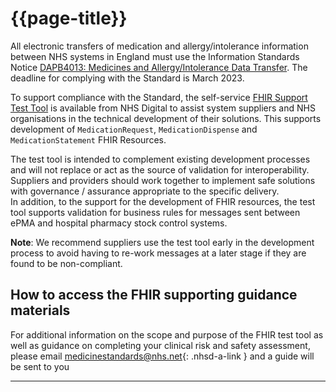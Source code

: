 # {{page-title}}

All electronic transfers of medication and allergy/intolerance information between NHS systems in England must use the Information Standards Notice [DAPB4013: Medicines and Allergy/Intolerance Data Transfer](https://digital.nhs.uk/data-and-information/information-standards/information-standards-and-data-collections-including-extractions/publications-and-notifications/standards-and-collections/dapb4013-medicine-and-allergy-intolerance-data-transfer). The deadline for complying with the Standard is March 2023.

To support compliance with the Standard, the self-service [FHIR Support Test Tool](Self-AssuranceGuidance#HowtoaccesstheFHIRsupporttesttool) is available from NHS Digital to assist system suppliers and NHS organisations in the technical development of their solutions. This supports development of `MedicationRequest`, `MedicationDispense` and `MedicationStatement` FHIR Resources.

The test tool is intended to complement existing development processes and will not replace or act as the source of validation for interoperability. Suppliers and providers should work together to implement safe solutions with governance / assurance appropriate to the specific delivery.  
In addition, to the support for the development of FHIR resources, the test tool supports validation for business rules for messages sent between ePMA and hospital pharmacy stock control systems.

<div class="nhsd-a-box nhsd-a-box--bg-light-yellow nhsd-!t-margin-bottom-6 nhsd-t-body">
    <strong>Note</strong>: We recommend suppliers use the test tool early in the development process to avoid having to re-work messages at a later stage if they are found to be non-compliant.
</div>

## How to access the FHIR supporting guidance materials

For additional information on the scope and purpose of the FHIR test tool as well as guidance on completing your clinical risk and safety assessment, please email [medicinestandards@nhs.net](mailto:medicinestandards@nhs.net){: .nhsd-a-link } and a guide will be sent to you

---